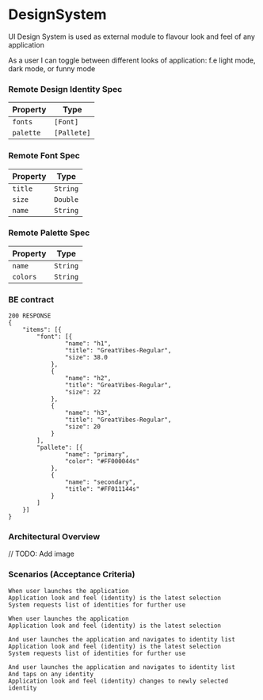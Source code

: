 # DesignSystem

UI Design System is used as external module to flavour look and feel of any application

As a user I can toggle between different looks of application: f.e light mode, dark mode, or funny mode

### Remote Design Identity Spec

| Property   | Type        |
|------------|-------------|
| `fonts`    | `[Font]`    |
| `palette`  | `[Pallete]` |


### Remote Font Spec

| Property| Type     |
|---------|----------|
| `title` | `String` | // f.e "Papyrus-Condensed"
| `size`  | `Double` | // f.e 38.0
| `name`  | `String` | // h1, h2, h3, h4, h5, body1, body2, body3 - 8 types


### Remote Palette Spec

| Property| Type      |
|---------|-----------|
| `name`  | `String`  | // primary, seconday, tertiary, attention, background1 - 5types
| `colors`| `String`  | // f.e "#FF000044s"
 
 
### BE contract

```
200 RESPONSE      
{
    "items": [{
        "font": [{
                "name": "h1",
                "title": "GreatVibes-Regular",
                "size": 38.0
            },
            {
                "name": "h2",
                "title": "GreatVibes-Regular",
                "size": 22
            },
            {
                "name": "h3",
                "title": "GreatVibes-Regular",
                "size": 20
            }
        ],
        "pallete": [{
                "name": "primary",
                "color": "#FF000044s"
            },
            {
                "name": "secondary",
                "title": "#FF011144s"
            }
        ]
    }]
}
```

### Architectural Overview
// TODO: Add image



### Scenarios (Acceptance Criteria)

``` Given application has internet connection
When user launches the application
Application look and feel (identity) is the latest selection
System requests list of identities for further use
```

``` Given application has NO internet connection
When user launches the application
Application look and feel (identity) is the latest selection
```

``` Given application has internet connection
And user launches the application and navigates to identity list
Application look and feel (identity) is the latest selection
System requests list of identities for further use
```

``` Given application has internet connection
And user launches the application and navigates to identity list
And taps on any identity
Application look and feel (identity) changes to newly selected identity
